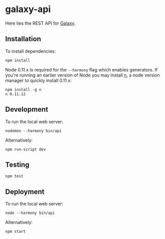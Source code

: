 # galaxy-api

Here lies the REST API for [Galaxy](https://github.com/mozilla/galaxy).


## Installation

To install dependencies:

    npm install

Node 0.11.x is required for the `--harmony` flag which enables generators. If you're running an earlier version of Node you may install [n](https://github.com/visionmedia/n), a node version manager to quickly install 0.11.x:

    npm install -g n
    n 0.11.12


## Development

To run the local web server:

    nodemon --harmony bin/api

Alternatively:

    npm run-script dev


## Testing

    npm test


## Deployment

To run the local web server:

    node --harmony bin/api

Alternatively:

    npm start
